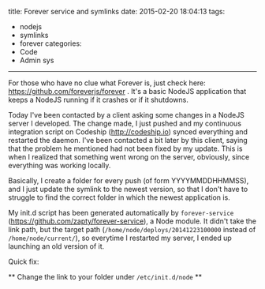 title: Forever service and symlinks
date: 2015-02-20 18:04:13
tags:
 - nodejs
 - symlinks
 - forever
categories:
 - Code
 - Admin sys
---

For those who have no clue what Forever is, just check here: https://github.com/foreverjs/forever . It's a basic NodeJS application that keeps a NodeJS running if it crashes or if it shutdowns.

Today I've been contacted by a client asking some changes in a NodeJS server I developed. The change made, I just pushed and my continuous integration script on Codeship (http://codeship.io) synced everything and restarted the daemon.
I've been contacted a bit later by this client, saying that the problem he mentioned had not been fixed by my update. This is when I realized that something went wrong on the server, obviously, since everything was working locally.

Basically, I create a folder for every push (of form YYYYMMDDHHMMSS), and I just update the symlink to the newest version, so that I don't have to struggle to find the correct folder in which the newest application is.

My init.d script has been generated automatically by `forever-service` (https://github.com/zapty/forever-service), a Node module. It didn't take the link path, but the target path (`/home/node/deploys/20141223100000` instead of `/home/node/current/`), so everytime I restarted my server, I ended up launching an old version of it.

Quick fix:

** Change the link to your folder under `/etc/init.d/node` **